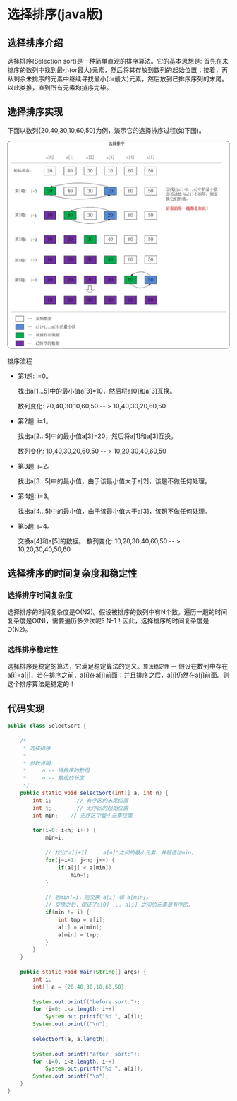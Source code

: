 # 选择排序(java版)

## 选择排序介绍

选择排序(Selection sort)是一种简单直观的排序算法。它的基本思想是: 首先在未排序的数列中找到最小(or最大)元素，然后将其存放到数列的起始位置；接着，再从剩余未排序的元素中继续寻找最小(or最大)元素，然后放到已排序序列的末尾。以此类推，直到所有元素均排序完毕。

## 选择排序实现

下面以数列{20,40,30,10,60,50}为例，演示它的选择排序过程(如下图)。

![alg-sort-select-1](Images/alg-sort-select-1.jpg)



排序流程

- 第1趟: i=0。

  找出a[1...5]中的最小值a[3]=10，然后将a[0]和a[3]互换。 

  数列变化: 20,40,30,10,60,50 -- > 10,40,30,20,60,50



- 第2趟: i=1。

  找出a[2...5]中的最小值a[3]=20，然后将a[1]和a[3]互换。 

  数列变化: 10,40,30,20,60,50 -- > 10,20,30,40,60,50



- 第3趟: i=2。

  找出a[3...5]中的最小值，由于该最小值大于a[2]，该趟不做任何处理。



- 第4趟: i=3。

  找出a[4...5]中的最小值，由于该最小值大于a[3]，该趟不做任何处理。



- 第5趟: i=4。

  交换a[4]和a[5]的数据。 数列变化: 10,20,30,40,60,50 -- > 10,20,30,40,50,60

## 选择排序的时间复杂度和稳定性

### 选择排序时间复杂度

选择排序的时间复杂度是O(N2)。假设被排序的数列中有N个数。遍历一趟的时间复杂度是O(N)，需要遍历多少次呢? N-1！因此，选择排序的时间复杂度是O(N2)。

### 选择排序稳定性

选择排序是稳定的算法，它满足稳定算法的定义。`算法稳定性` -- 假设在数列中存在a[i]=a[j]，若在排序之前，a[i]在a[j]前面；并且排序之后，a[i]仍然在a[j]前面。则这个排序算法是稳定的！

## 代码实现

```java
public class SelectSort {

    /*
     * 选择排序
     *
     * 参数说明: 
     *     a -- 待排序的数组
     *     n -- 数组的长度
     */
    public static void selectSort(int[] a, int n) {
        int i;        // 有序区的末尾位置
        int j;        // 无序区的起始位置
        int min;    // 无序区中最小元素位置

        for(i=0; i<n; i++) {
            min=i;

            // 找出"a[i+1] ... a[n]"之间的最小元素，并赋值给min。
            for(j=i+1; j<n; j++) {
                if(a[j] < a[min])
                    min=j;
            }

            // 若min!=i，则交换 a[i] 和 a[min]。
            // 交换之后，保证了a[0] ... a[i] 之间的元素是有序的。
            if(min != i) {
                int tmp = a[i];
                a[i] = a[min];
                a[min] = tmp;
            }
        }
    }

    public static void main(String[] args) {
        int i;
        int[] a = {20,40,30,10,60,50};

        System.out.printf("before sort:");
        for (i=0; i<a.length; i++)
            System.out.printf("%d ", a[i]);
        System.out.printf("\n");

        selectSort(a, a.length);

        System.out.printf("after  sort:");
        for (i=0; i<a.length; i++)
            System.out.printf("%d ", a[i]);
        System.out.printf("\n");
    }
}
```